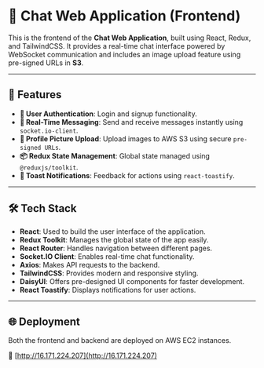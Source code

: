 # 💬 Chat Web Application (Frontend)

This is the frontend of the **Chat Web Application**, built using React, Redux, and TailwindCSS. It provides a real-time chat interface powered by WebSocket communication and includes an image upload feature using pre-signed URLs in **S3**.

---

## 🚀 Features

- **🔐 User Authentication**: Login and signup functionality.
- **💬 Real-Time Messaging**: Send and receive messages instantly using `socket.io-client`.
- **📁 Profile Picture Upload**: Upload images to AWS S3 using secure `pre-signed URLs`.
- **📦 Redux State Management**: Global state managed using `@reduxjs/toolkit`.
- **🔔 Toast Notifications**: Feedback for actions using `react-toastify`.

---

## 🛠 Tech Stack


- **React**: Used to build the user interface of the application.
- **Redux Toolkit**: Manages the global state of the app easily.
- **React Router**: Handles navigation between different pages.
- **Socket.IO Client**: Enables real-time chat functionality.
- **Axios**: Makes API requests to the backend.
- **TailwindCSS**: Provides modern and responsive styling.
- **DaisyUI**: Offers pre-designed UI components for faster development.
- **React Toastify**: Displays notifications for user actions.

---

## 🌐 Deployment

Both the frontend and backend are deployed on AWS EC2 instances.

🔗 [http://16.171.224.207](http://16.171.224.207) 
